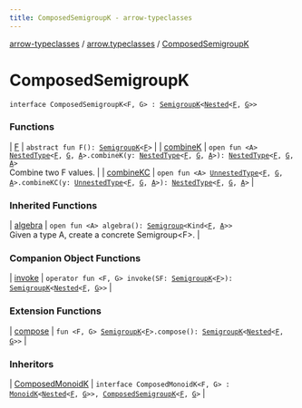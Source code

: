 ```yaml
---
title: ComposedSemigroupK - arrow-typeclasses
---
```


[arrow-typeclasses](../../index.html) / [arrow.typeclasses](../index.html) / [ComposedSemigroupK](./index.html)

# ComposedSemigroupK

`interface ComposedSemigroupK<F, G> : `[`SemigroupK`](../-semigroup-k/index.html)`<`[`Nested`](../-nested.html)`<`[`F`](index.html#F)`, `[`G`](index.html#G)`>>`

### Functions

| [F](-f.html) | `abstract fun F(): `[`SemigroupK`](../-semigroup-k/index.html)`<`[`F`](index.html#F)`>` |
| [combineK](combine-k.html) | `open fun <A> `[`NestedType`](../-nested-type.html)`<`[`F`](index.html#F)`, `[`G`](index.html#G)`, `[`A`](combine-k.html#A)`>.combineK(y: `[`NestedType`](../-nested-type.html)`<`[`F`](index.html#F)`, `[`G`](index.html#G)`, `[`A`](combine-k.html#A)`>): `[`NestedType`](../-nested-type.html)`<`[`F`](index.html#F)`, `[`G`](index.html#G)`, `[`A`](combine-k.html#A)`>`<br>Combine two F values. |
| [combineKC](combine-k-c.html) | `open fun <A> `[`UnnestedType`](../-unnested-type.html)`<`[`F`](index.html#F)`, `[`G`](index.html#G)`, `[`A`](combine-k-c.html#A)`>.combineKC(y: `[`UnnestedType`](../-unnested-type.html)`<`[`F`](index.html#F)`, `[`G`](index.html#G)`, `[`A`](combine-k-c.html#A)`>): `[`NestedType`](../-nested-type.html)`<`[`F`](index.html#F)`, `[`G`](index.html#G)`, `[`A`](combine-k-c.html#A)`>` |

### Inherited Functions

| [algebra](../-semigroup-k/algebra.html) | `open fun <A> algebra(): `[`Semigroup`](../-semigroup/index.html)`<Kind<`[`F`](../-semigroup-k/index.html#F)`, `[`A`](../-semigroup-k/algebra.html#A)`>>`<br>Given a type A, create a concrete Semigroup&lt;F&gt;. |

### Companion Object Functions

| [invoke](invoke.html) | `operator fun <F, G> invoke(SF: `[`SemigroupK`](../-semigroup-k/index.html)`<`[`F`](invoke.html#F)`>): `[`SemigroupK`](../-semigroup-k/index.html)`<`[`Nested`](../-nested.html)`<`[`F`](invoke.html#F)`, `[`G`](invoke.html#G)`>>` |

### Extension Functions

| [compose](../compose.html) | `fun <F, G> `[`SemigroupK`](../-semigroup-k/index.html)`<`[`F`](../compose.html#F)`>.compose(): `[`SemigroupK`](../-semigroup-k/index.html)`<`[`Nested`](../-nested.html)`<`[`F`](../compose.html#F)`, `[`G`](../compose.html#G)`>>` |

### Inheritors

| [ComposedMonoidK](../-composed-monoid-k/index.html) | `interface ComposedMonoidK<F, G> : `[`MonoidK`](../-monoid-k/index.html)`<`[`Nested`](../-nested.html)`<`[`F`](../-composed-monoid-k/index.html#F)`, `[`G`](../-composed-monoid-k/index.html#G)`>>, `[`ComposedSemigroupK`](./index.html)`<`[`F`](../-composed-monoid-k/index.html#F)`, `[`G`](../-composed-monoid-k/index.html#G)`>` |

